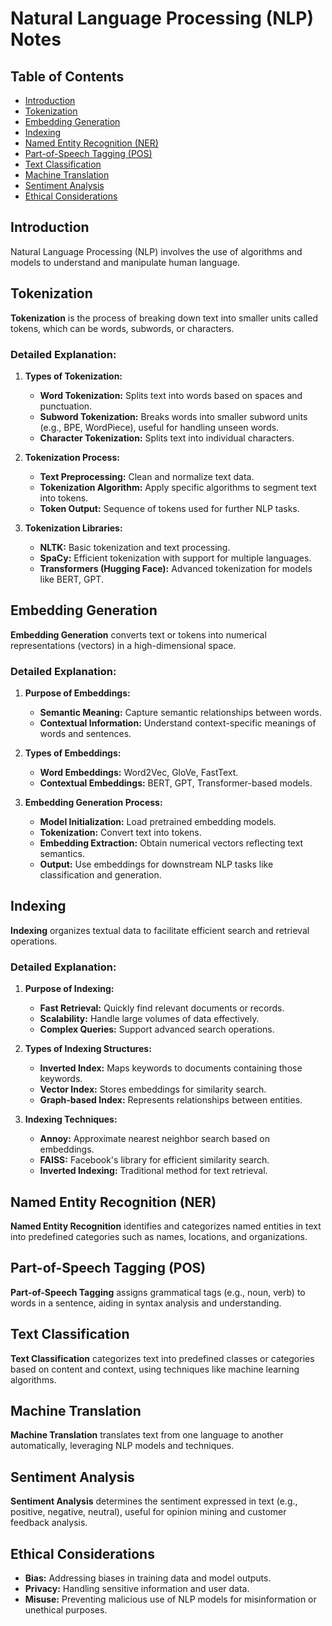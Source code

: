 # Natural Language Processing (NLP) Notes

## Table of Contents
- [Introduction](#introduction)
- [Tokenization](#tokenization)
- [Embedding Generation](#embedding-generation)
- [Indexing](#indexing)
- [Named Entity Recognition (NER)](#named-entity-recognition-ner)
- [Part-of-Speech Tagging (POS)](#part-of-speech-tagging-pos)
- [Text Classification](#text-classification)
- [Machine Translation](#machine-translation)
- [Sentiment Analysis](#sentiment-analysis)
- [Ethical Considerations](#ethical-considerations)

## Introduction
Natural Language Processing (NLP) involves the use of algorithms and models to understand and manipulate human language.

## Tokenization
**Tokenization** is the process of breaking down text into smaller units called tokens, which can be words, subwords, or characters.

### Detailed Explanation:
1. **Types of Tokenization:**
   - **Word Tokenization:** Splits text into words based on spaces and punctuation.
   - **Subword Tokenization:** Breaks words into smaller subword units (e.g., BPE, WordPiece), useful for handling unseen words.
   - **Character Tokenization:** Splits text into individual characters.

2. **Tokenization Process:**
   - **Text Preprocessing:** Clean and normalize text data.
   - **Tokenization Algorithm:** Apply specific algorithms to segment text into tokens.
   - **Token Output:** Sequence of tokens used for further NLP tasks.

3. **Tokenization Libraries:**
   - **NLTK:** Basic tokenization and text processing.
   - **SpaCy:** Efficient tokenization with support for multiple languages.
   - **Transformers (Hugging Face):** Advanced tokenization for models like BERT, GPT.

## Embedding Generation
**Embedding Generation** converts text or tokens into numerical representations (vectors) in a high-dimensional space.

### Detailed Explanation:
1. **Purpose of Embeddings:**
   - **Semantic Meaning:** Capture semantic relationships between words.
   - **Contextual Information:** Understand context-specific meanings of words and sentences.

2. **Types of Embeddings:**
   - **Word Embeddings:** Word2Vec, GloVe, FastText.
   - **Contextual Embeddings:** BERT, GPT, Transformer-based models.

3. **Embedding Generation Process:**
   - **Model Initialization:** Load pretrained embedding models.
   - **Tokenization:** Convert text into tokens.
   - **Embedding Extraction:** Obtain numerical vectors reflecting text semantics.
   - **Output:** Use embeddings for downstream NLP tasks like classification and generation.

## Indexing
**Indexing** organizes textual data to facilitate efficient search and retrieval operations.

### Detailed Explanation:
1. **Purpose of Indexing:**
   - **Fast Retrieval:** Quickly find relevant documents or records.
   - **Scalability:** Handle large volumes of data effectively.
   - **Complex Queries:** Support advanced search operations.

2. **Types of Indexing Structures:**
   - **Inverted Index:** Maps keywords to documents containing those keywords.
   - **Vector Index:** Stores embeddings for similarity search.
   - **Graph-based Index:** Represents relationships between entities.

3. **Indexing Techniques:**
   - **Annoy:** Approximate nearest neighbor search based on embeddings.
   - **FAISS:** Facebook's library for efficient similarity search.
   - **Inverted Indexing:** Traditional method for text retrieval.

## Named Entity Recognition (NER)
**Named Entity Recognition** identifies and categorizes named entities in text into predefined categories such as names, locations, and organizations.

## Part-of-Speech Tagging (POS)
**Part-of-Speech Tagging** assigns grammatical tags (e.g., noun, verb) to words in a sentence, aiding in syntax analysis and understanding.

## Text Classification
**Text Classification** categorizes text into predefined classes or categories based on content and context, using techniques like machine learning algorithms.

## Machine Translation
**Machine Translation** translates text from one language to another automatically, leveraging NLP models and techniques.

## Sentiment Analysis
**Sentiment Analysis** determines the sentiment expressed in text (e.g., positive, negative, neutral), useful for opinion mining and customer feedback analysis.

## Ethical Considerations
- **Bias:** Addressing biases in training data and model outputs.
- **Privacy:** Handling sensitive information and user data.
- **Misuse:** Preventing malicious use of NLP models for misinformation or unethical purposes.

